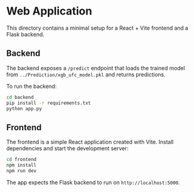 # Web Application

This directory contains a minimal setup for a React + Vite frontend and a Flask backend.

## Backend

The backend exposes a `/predict` endpoint that loads the trained model from `../Prediction/xgb_ufc_model.pkl` and returns predictions.

To run the backend:

```bash
cd backend
pip install -r requirements.txt
python app.py
```

## Frontend

The frontend is a simple React application created with Vite. Install dependencies and start the development server:

```bash
cd frontend
npm install
npm run dev
```

The app expects the Flask backend to run on `http://localhost:5000`.

